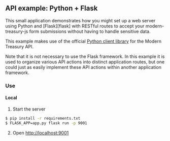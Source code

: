 ## API example: Python + Flask

This small application demonstrates how you might set up a web server
using Python and [Flask][flask] with RESTful routes to accept your modern-treasury-js
form submissions without having to handle sensitive data.

This example makes use of the official [Python client library][client] for the Modern Treasury API.

Note that it is not necessary to use the Flask framework. In this example it is
used to organize various API actions into distinct application routes, but one
could just as easily implement these API actions within another application
framework.

### Use

#### Local

1. Start the server

  ```bash
  $ pip install -r requirements.txt
  $ FLASK_APP=app.py flask run -p 9001
  ```
2. Open [http://localhost:9001](http://localhost:9001)

[express]: https://flask.palletsprojects.com/en/2.2.x/
[client]: https://github.com/Modern-Treasury/modern-treasury-python